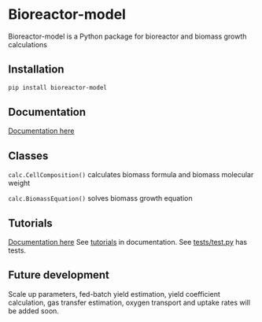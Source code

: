 # Bioreactor-model
Bioreactor-model is a Python package for bioreactor and biomass growth calculations

## Installation

```bash
pip install bioreactor-model
```
## Documentation

[Documentation here](https://matrixdex.github.io/bioreactor-model)

## Classes
`calc.CellComposition()` calculates biomass formula and biomass molecular weight

`calc.BiomassEquation()` solves biomass growth equation

## Tutorials
[Documentation here]()
See [tutorials](https://matrixdex.github.io/bioreactor-model/tutorials.html) in documentation.
See [tests/test.py](https://github.com/matrixdex/bioreactor-model/blob/main/tests/test.py) has tests.


## Future development


Scale up parameters, fed-batch yield estimation, yield coefficient calculation, gas transfer estimation, oxygen transport and uptake rates will be added soon.
















